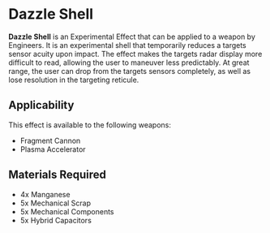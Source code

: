 # Dazzle Shell
**Dazzle Shell** is an Experimental Effect that can be applied to a weapon by Engineers. It is an experimental shell that temporarily reduces a targets sensor acuity upon impact. The effect makes the targets radar display more difficult to read, allowing the user to maneuver less predictably. At great range, the user can drop from the targets sensors completely, as well as lose resolution in the targeting reticule. 

## Applicability

This effect is available to the following weapons:

- Fragment Cannon
- Plasma Accelerator

## Materials Required

- 4x Manganese
- 5x Mechanical Scrap
- 5x Mechanical Components
- 5x Hybrid Capacitors